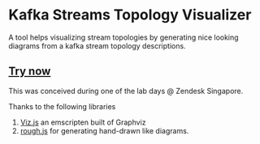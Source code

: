 # Kafka Streams Topology Visualizer

A tool helps visualizing stream topologies by generating nice looking diagrams from a kafka stream topology descriptions.

## [Try now](https://thanhedman.github.io/kafka-streams-viz)

This was conceived during one of the lab days @ Zendesk Singapore.

Thanks to the following libraries
1. [Viz.js](https://github.com/mdaines/viz.js/) an emscripten built of Graphviz
2. [rough.js](https://github.com/pshihn/rough/) for generating hand-drawn like diagrams.

